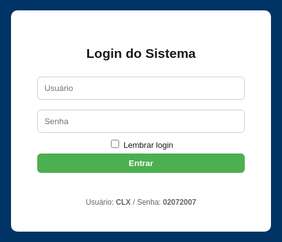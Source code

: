 <!DOCTYPE html>
<html lang="pt-BR">
<head>
<meta charset="utf-8">
<meta name="viewport" content="width=device-width,initial-scale=1">
<title>Ponto Eletrônico - Firebase com Pesquisa e Cargo</title>
<style>
:root{--blue:#003366;--green:#4CAF50;--yellow:#ff9800;--red:#f44336;}
body{font-family:Arial,Helvetica,sans-serif;background:#f7f9fc;margin:0}
header{background:var(--blue);color:#fff;padding:10px 16px;display:flex;align-items:center;justify-content:space-between;gap:12px;flex-wrap:wrap}
.logo{font-weight:700}
#clock{font-weight:700}
.controls{display:flex;gap:8px;align-items:center;flex-wrap:wrap}
button{padding:8px 12px;border:none;border-radius:6px;cursor:pointer;font-weight:600}
.add{background:var(--green);color:#fff}
.secondary{background:#e0e0e0;color:#222}
.download{background:var(--yellow);color:#111}
main{padding:18px;max-width:1100px;margin:18px auto}
.search{width:100%;padding:8px;border-radius:6px;border:1px solid #ccc;margin-bottom:12px}
table{width:100%;border-collapse:collapse;background:#fff;border-radius:8px;overflow:hidden;box-shadow:0 4px 18px rgba(0,0,0,0.06)}
th,td{padding:10px;border-bottom:1px solid #eee;text-align:left;font-size:14px}
th{background:#fafafa;font-weight:700}
tr:hover td{background:#fbfbfb}
.small{font-size:13px;color:#666;margin-left:6px}
.muted{color:#666;font-size:13px}
.flex-row{display:flex;gap:8px;align-items:center}
.modal{position:fixed;inset:0;background:rgba(0,0,0,.5);display:flex;align-items:center;justify-content:center;z-index:999}
.modal-content{background:#fff;padding:20px;border-radius:10px;width:95%;max-width:420px}
.hidden{display:none}
.top-right{display:flex;gap:8px;align-items:center}
@media(max-width:720px){ header{flex-direction:column;align-items:flex-start} .controls{width:100%;justify-content:space-between} }
</style>
</head>
<body>

<!-- LOGIN -->
<div id="loginScreen" style="position:fixed;inset:0;background:var(--blue);display:flex;align-items:center;justify-content:center;z-index:9999">
  <div style="background:#fff;padding:28px;border-radius:10px;width:92%;max-width:360px;text-align:center">
    <h2>Login do Sistema</h2>
    <input id="user" placeholder="Usuário" style="width:92%;padding:10px;margin:8px 0;border-radius:6px;border:1px solid #ccc"><br>
    <input id="pass" type="password" placeholder="Senha" style="width:92%;padding:10px;margin:8px 0;border-radius:6px;border:1px solid #ccc"><br>
    <label style="font-size:13px"><input type="checkbox" id="remember"> Lembrar login</label><br>
    <button id="loginBtn" class="add" style="width:92%;margin-top:6px">Entrar</button>
    <p id="loginMsg" style="color:crimson;margin-top:8px;height:18px"></p>
    <p style="font-size:12px;color:#666;margin-top:6px">Usuário: <b>CLX</b> / Senha: <b>02072007</b></p>
  </div>
</div>

<header>
  <div style="display:flex;gap:12px;align-items:center">
    <div class="logo">Ponto Eletrônico</div>
    <div id="status" class="muted">Offline • Local Storage</div>
  </div>
  <div id="clock">--:--:--</div>
  <div class="controls top-right">
    <button class="download" id="baixarBtn">Baixar Planilha</button>
    <button class="secondary" id="limparTodosBtn">Limpar Pontos</button>
    <button class="secondary" id="logoutBtn">Sair</button>
  </div>
</header>

<main id="mainApp" class="hidden">
  <input id="search" class="search" placeholder="🔍 Pesquisar colaborador por nome, cargo, matrícula ou e-mail">

  <h3>Colaboradores</h3>
  <button class="add" id="addColabBtn">Adicionar Colaborador</button>

  <table id="colabTable">
    <thead>
      <tr>
        <th>#</th><th>ID</th><th>Nome</th><th>Cargo</th><th>Matrícula / E-mail</th><th>Turno</th><th>Ações</th>
      </tr>
    </thead>
    <tbody id="colabBody"></tbody>
  </table>

  <h3 style="margin-top:18px">Entradas Registradas</h3>
  <table id="entradasTable">
    <thead><tr><th>#</th><th>ID Colab</th><th>Nome</th><th>Data</th><th>Hora</th><th>Ações</th></tr></thead>
    <tbody id="entradasBody"></tbody>
  </table>

  <h3 style="margin-top:18px">Saídas Registradas</h3>
  <table id="saidasTable">
    <thead><tr><th>#</th><th>ID Colab</th><th>Nome</th><th>Data</th><th>Hora</th><th>Ações</th></tr></thead>
    <tbody id="saidasBody"></tbody>
  </table>

  <h3 style="margin-top:18px">Resumo de Horas Trabalhadas</h3>
  <table id="horasTable">
    <thead><tr><th>Funcionário</th><th>Data</th><th>Horas Trabalhadas</th></tr></thead>
    <tbody id="horasBody"></tbody>
    <tfoot><tr><td colspan="2"><b>Total Geral</b></td><td id="totalHoras">0</td></tr></tfoot>
  </table>
</main>

<!-- MODAL DE EDIÇÃO -->
<div id="editModal" class="modal hidden">
  <div class="modal-content">
    <h3>Editar Colaborador</h3>
    <input id="editNome" placeholder="Nome" style="width:100%;padding:8px;margin:6px 0;border-radius:6px;border:1px solid #ccc"><br>
    <input id="editCargo" placeholder="Cargo" style="width:100%;padding:8px;margin:6px 0;border-radius:6px;border:1px solid #ccc"><br>
    <input id="editMatricula" placeholder="Matrícula" style="width:100%;padding:8px;margin:6px 0;border-radius:6px;border:1px solid #ccc"><br>
    <input id="editEmail" placeholder="E-mail" style="width:100%;padding:8px;margin:6px 0;border-radius:6px;border:1px solid #ccc"><br>
    <input id="editTurno" placeholder="Turno" style="width:100%;padding:8px;margin:6px 0;border-radius:6px;border:1px solid #ccc"><br>
    <div style="display:flex;gap:8px;justify-content:flex-end;margin-top:10px">
      <button class="secondary" id="cancelEdit">Cancelar</button>
      <button class="add" id="saveEdit">Salvar</button>
    </div>
  </div>
</div>

<script type="module">
import { initializeApp } from "https://www.gstatic.com/firebasejs/10.5.0/firebase-app.js";
import { getFirestore, collection, getDocs, setDoc, doc, deleteDoc } from "https://www.gstatic.com/firebasejs/10.5.0/firebase-firestore.js";

const firebaseConfig = {
  apiKey: "AIzaSyCpBiFzqOod4K32cWMr5hfx13fw6LGcPVY",
  authDomain: "ponto-eletronico-f35f9.firebaseapp.com",
  projectId: "ponto-eletronico-f35f9",
  storageBucket: "ponto-eletronico-f35f9.firebasestorage.app",
  messagingSenderId: "208638350255",
  appId: "1:208638350255:web:63d016867a67575b5e155a"
};

const app = initializeApp(firebaseConfig);
const db = getFirestore(app);

let colaboradores = [];
let pontos = [];
let colabEmEdicao = null;

/* LOGIN */
const loginScreen = document.getElementById('loginScreen');
const mainApp = document.getElementById('mainApp');
document.getElementById('loginBtn').onclick = async () => {
  const u = document.getElementById('user').value.trim();
  const p = document.getElementById('pass').value.trim();
  if (u === 'CLX' && p === '02072007') {
    loginScreen.style.display = 'none';
    mainApp.classList.remove('hidden');
    if (document.getElementById('remember').checked)
      localStorage.setItem('autenticado', '1');
    await carregarFirebase();
  } else {
    document.getElementById('loginMsg').textContent = 'Usuário ou senha incorretos.';
  }
};
if (localStorage.getItem('autenticado') === '1') {
  loginScreen.style.display = 'none';
  mainApp.classList.remove('hidden');
  carregarFirebase();
}
document.getElementById('logoutBtn').onclick = () => {
  localStorage.removeItem('autenticado');
  location.reload();
};

/* RELÓGIO */
setInterval(() => {
  document.getElementById('clock').textContent = new Date().toLocaleTimeString('pt-BR', { hour12: false });
}, 1000);

/* FIREBASE */
async function carregarFirebase() {
  const colabs = await getDocs(collection(db, "colaboradores"));
  colaboradores = colabs.docs.map(doc => ({ id: doc.id, ...doc.data() }));
  const pts = await getDocs(collection(db, "pontos"));
  pontos = pts.docs.map(doc => ({ id: doc.id, ...doc.data() }));
  document.getElementById('status').textContent = "Online • Firebase";
  renderAll();
}

function renderAll() {
  renderColaboradores();
  renderEntradasSaidas();
  calcularHoras();
}

/* PESQUISA */
const searchInput = document.getElementById('search');
searchInput.addEventListener('input', () => renderColaboradores(searchInput.value.toLowerCase()));

/* RENDERIZAÇÃO */
function renderColaboradores(filtro = '') {
  const body = document.getElementById('colabBody');
  body.innerHTML = '';
  colaboradores
    .filter(c =>
      c.nome?.toLowerCase().includes(filtro) ||
      c.cargo?.toLowerCase().includes(filtro) ||
      c.matricula?.toLowerCase().includes(filtro) ||
      c.email?.toLowerCase().includes(filtro)
    )
    .forEach((c, i) => {
      const tr = document.createElement('tr');
      tr.innerHTML = `
        <td>${i + 1}</td>
        <td>${c.id}</td>
        <td>${c.nome}</td>
        <td>${c.cargo || '—'}</td>
        <td>${c.matricula || ''} <span class="small">${c.email || ''}</span></td>
        <td>${c.turno || ''}</td>
        <td>
          <button class="add">Entrada</button>
          <button class="secondary">Saída</button>
          <button class="secondary editBtn">Editar</button>
          <button class="del">Excluir</button>
        </td>`;
      tr.querySelector('.add').onclick = () => registrarPonto(c.id, 'Entrada');
      tr.querySelector('.secondary').onclick = () => registrarPonto(c.id, 'Saída');
      tr.querySelector('.editBtn').onclick = () => abrirEdicao(c);
      tr.querySelector('.del').onclick = () => removerColab(c.id);
      body.appendChild(tr);
    });
}

/* MODAL DE EDIÇÃO */
const editModal = document.getElementById('editModal');
const editNome = document.getElementById('editNome');
const editCargo = document.getElementById('editCargo');
const editMatricula = document.getElementById('editMatricula');
const editEmail = document.getElementById('editEmail');
const editTurno = document.getElementById('editTurno');

function abrirEdicao(c) {
  colabEmEdicao = c;
  editNome.value = c.nome || '';
  editCargo.value = c.cargo || '';
  editMatricula.value = c.matricula || '';
  editEmail.value = c.email || '';
  editTurno.value = c.turno || '';
  editModal.classList.remove('hidden');
}

document.getElementById('cancelEdit').onclick = () => editModal.classList.add('hidden');
document.getElementById('saveEdit').onclick = async () => {
  if (!colabEmEdicao) return;
  colabEmEdicao.nome = editNome.value.trim();
  colabEmEdicao.cargo = editCargo.value.trim();
  colabEmEdicao.matricula = editMatricula.value.trim();
  colabEmEdicao.email = editEmail.value.trim();
  colabEmEdicao.turno = editTurno.value.trim();
  await setDoc(doc(db, "colaboradores", colabEmEdicao.id), colabEmEdicao);
  renderColaboradores();
  editModal.classList.add('hidden');
};

/* RESTANTE DO CÓDIGO IGUAL (entradas, saídas, horas, exclusões etc.) */
async function registrarPonto(idColab, tipo) {
  const c = colaboradores.find(x => x.id === idColab);
  if (!c) return alert("Colaborador não encontrado!");
  const now = new Date();
  const p = {
    id: Date.now().toString(),
    idColab,
    nome: c.nome,
    matricula: c.matricula,
    email: c.email,
    tipo,
    data: now.toLocaleDateString('pt-BR'),
    hora: now.toLocaleTimeString('pt-BR', { hour12: false }),
    horarioISO: now.toISOString()
  };
  pontos.push(p);
  renderEntradasSaidas();
  await setDoc(doc(db, "pontos", p.id), p);
}

function renderEntradasSaidas() {
  const entBody = document.getElementById('entradasBody');
  const saiBody = document.getElementById('saidasBody');
  entBody.innerHTML = '';
  saiBody.innerHTML = '';
  pontos.filter(p => p.tipo === 'Entrada').forEach((p, i) => {
    const tr = document.createElement('tr');
    tr.innerHTML = `<td>${i + 1}</td><td>${p.idColab}</td><td>${p.nome}</td><td>${p.data}</td><td>${p.hora}</td><td><button class="del">Excluir</button></td>`;
    tr.querySelector('.del').onclick = () => excluirPonto(p.id);
    entBody.appendChild(tr);
  });
  pontos.filter(p => p.tipo === 'Saída').forEach((p, i) => {
    const tr = document.createElement('tr');
    tr.innerHTML = `<td>${i + 1}</td><td>${p.idColab}</td><td>${p.nome}</td><td>${p.data}</td><td>${p.hora}</td><td><button class="del">Excluir</button></td>`;
    tr.querySelector('.del').onclick = () => excluirPonto(p.id);
    saiBody.appendChild(tr);
  });
  calcularHoras();
}

async function excluirPonto(id) {
  if (confirm("Excluir este ponto permanentemente?")) {
    pontos = pontos.filter(p => p.id !== id);
    renderEntradasSaidas();
    await deleteDoc(doc(db, "pontos", id));
  }
}

async function removerColab(id) {
  if (confirm("Excluir colaborador permanentemente?")) {
    colaboradores = colaboradores.filter(c => c.id !== id);
    pontos = pontos.filter(p => p.idColab !== id);
    renderAll();
    await deleteDoc(doc(db, "colaboradores", id));
  }
}

document.getElementById('limparTodosBtn').onclick = async () => {
  if (confirm("Deseja realmente excluir todos os pontos?")) {
    pontos = [];
    renderEntradasSaidas();
    const col = await getDocs(collection(db, "pontos"));
    for (let docSnap of col.docs) {
      await deleteDoc(doc(db, "pontos", docSnap.id));
    }
  }
};

function calcularHoras() {
  const horasBody = document.getElementById('horasBody');
  const totalHorasCell = document.getElementById('totalHoras');
  horasBody.innerHTML = '';
  let dados = {}, totalGeral = 0;
  pontos.forEach(p => {
    if (!dados[p.nome]) dados[p.nome] = {};
    if (!dados[p.nome][p.data]) dados[p.nome][p.data] = [];
    dados[p.nome][p.data].push(p);
  });
  Object.keys(dados).forEach(nome => {
    Object.keys(dados[nome]).forEach(data => {
      let reg = dados[nome][data].sort((a, b) => new Date(a.horarioISO) - new Date(b.horarioISO));
      let entrada = null, total = 0;
      reg.forEach(r => {
        const hora = new Date(r.horarioISO);
        if (r.tipo === 'Entrada') entrada = hora;
        if (r.tipo === 'Saída' && entrada) {
          total += (hora - entrada) / 3600000;
          entrada = null;
        }
      });
      totalGeral += total;
      const tr = document.createElement('tr');
      tr.innerHTML = `<td>${nome}</td><td>${data}</td><td>${total.toFixed(2)} h</td>`;
      horasBody.appendChild(tr);
    });
  });
  totalHorasCell.textContent = totalGeral.toFixed(2) + ' h';
}
</script>
</body>
</html>
